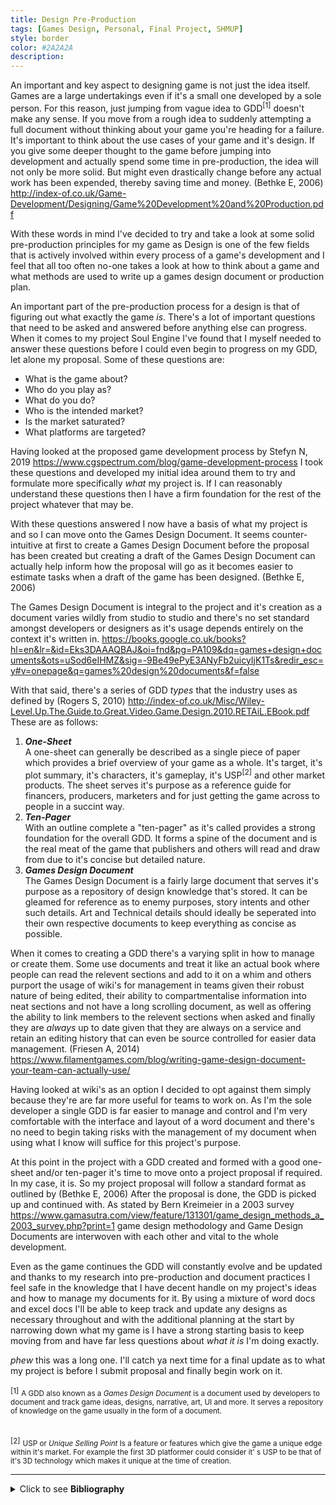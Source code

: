 ```yaml
---
title: Design Pre-Production
tags: [Games Design, Personal, Final Project, SHMUP]
style: border
color: #2A2A2A
description: 
---
```


An important and key aspect to designing game is not just the idea itself. Games are a large undertakings even if it's a small one developed by a sole person. For this reason, just jumping from vague idea to GDD<sup>[1]</sup> doesn't make any sense. If you move from a rough idea to suddenly attempting a full document without thinking about your game you're heading for a failure. It's important to think about the use cases of your game and it's design. If you give some deeper thought to the game before jumping into development and actually spend some time in pre-production, the idea will not only be more solid. But might even drastically change before any actual work has been expended, thereby saving time and money. (Bethke E, 2006) http://index-of.co.uk/Game-Development/Designing/Game%20Development%20and%20Production.pdf

With these words in mind I've decided to try and take a look at some solid pre-production principles for my game as Design is one of the few fields that is actively involved within every process of a game's development and I feel that all too often no-one takes a look at how to think about a game and what methods are used to write up a games design document or production plan.

An important part of the pre-production process for a design is that of figuring out what exactly the game _is_. There's a lot of important questions that need to be asked and answered before anything else can progress. When it comes to my project Soul Engine I've found that I myself needed to answer these questions before I could even begin to progress on my GDD, let alone my proposal. Some of these questions are:

- What is the game about?
- Who do you play as?
- What do you do?
- Who is the intended market?
- Is the market saturated?
- What platforms are targeted?

Having looked at the proposed game development process by Stefyn N, 2019 https://www.cgspectrum.com/blog/game-development-process I took these questions and developed my initial idea around them to try and formulate more specifically _what_ my project is. If I can reasonably understand these questions then I have a firm foundation for the rest of the project whatever that may be.

With these questions answered I now have a basis of what my project is and so I can move onto the Games Design Document. It seems counter-intuitive at first to create a Games Design Document before the proposal has been created but creating a draft of the Games Design Document can actually help inform how the proposal will go as it becomes easier to estimate tasks when a draft of the game has been designed. (Bethke E, 2006)

The Games Design Document is integral to the project and it's creation as a document varies wildly from studio to studio and there's no set standard amongst developers or designers as it's usage depends entirely on the context it's written in.  https://books.google.co.uk/books?hl=en&lr=&id=Eks3DAAAQBAJ&oi=fnd&pg=PA109&dq=games+design+documents&ots=uSod6eIHMZ&sig=-9Be49ePyE3ANyFb2uicyIjK1Ts&redir_esc=y#v=onepage&q=games%20design%20documents&f=false

With that said, there's a series of GDD _types_ that the industry uses as defined by (Rogers S, 2010) http://index-of.co.uk/Misc/Wiley-Level.Up.The.Guide.to.Great.Video.Game.Design.2010.RETAiL.EBook.pdf These are as follows:

1. **_One-Sheet_** <br> A one-sheet can generally be described as a single piece of paper which provides a brief overview of your game as a whole. It's target, it's plot summary, it's characters, it's gameplay, it's USP<sup>[2]</sup> and other market products. The sheet serves it's purpose as a reference guide for financers, producers, marketers and for just getting the game across to people in a succint way.
2. **_Ten-Pager_** <br> With an outline complete a "ten-pager" as it's called provides a strong foundation for the overall GDD. It forms a spine of the document and is the real meat of the game that publishers and others will read and draw from due to it's concise but detailed nature.
4. **_Games Design Document_** <br> The Games Design Document is a fairly large document that serves it's purpose as a repository of design knowledge that's stored. It can be gleamed for reference as to enemy purposes, story intents and other such details. Art and Technical details should ideally be seperated into their own respective documents to keep everything as concise as possible.

When it comes to creating a GDD there's a varying split in how to manage or create them. Some use documents and treat it like an actual book where people can read the relevent sections and add to it on a whim and others purport the usage of wiki's for management in teams given their robust nature of being edited, their ability to compartmentalise information into neat sections and not have a long scrolling document, as well as offering the ability to link members to the relevent sections when asked and finally they are _always_ up to date given that they are always on a service and retain an editing history that can even be source controlled for easier data management. (Friesen A, 2014) https://www.filamentgames.com/blog/writing-game-design-document-your-team-can-actually-use/

Having looked at wiki's as an option I decided to opt against them simply because they're are far more useful for teams to work on. As I'm the sole developer a single GDD is far easier to manage and control and I'm very comfortable with the interface and layout of a word document and there's no need to begin taking risks with the management of my document when using what I know will suffice for this project's purpose.

At this point in the project with a GDD created and formed with a good one-sheet and/or ten-pager it's time to move onto a project proposal if required. In my case, it is. So my project proposal will follow a standard format as outlined by (Bethke E, 2006) After the proposal is done, the GDD is picked up and continued with. As stated by Bern Kreimeier in a 2003 survey https://www.gamasutra.com/view/feature/131301/game_design_methods_a_2003_survey.php?print=1 game design methodology and Game Design Documents are interwoven with each other and vital to the whole development.

Even as the game continues the GDD will constantly evolve and be updated and thanks to my research into pre-production and document practices I feel safe in the knowledge that I have decent handle on my project's ideas and how to manage my documents for it. By using a mixture of word docs and excel docs I'll be able to keep track and update any designs as necessary throughout and with the additional planning at the start by narrowing down what my game is I have a strong starting basis to keep moving from and have far less questions about _what it is_ I'm doing exactly.

_phew_ this was a long one. I'll catch ya next time for a final update as to what my project is before I submit proposal and finally begin work on it.

<div class="footnote">
<small>[1]</small> <sub>A GDD also known as a <em> Games Design Document</em> is a document used by developers to document and track game ideas, designs, narrative, art, UI and more. It serves a repository of knowledge on the game usually in the form of a document.</sub> <br> <br>

<small>[2]</small> <sub>USP or <em>Unique Selling Point</em> Is a feature or features which give the game a unique edge within it's market. For example the first 3D platformer could consider it' s USP to be that of it's 3D technology which makes it unique at the time of creation. </sub>
</div>

---

<details>
     <summary> Click to see <b>Bibliography</b> </summary> <br>

     <ul>
          <li>
               Atkinson, R., 1999. Project management: cost, time and quality, two best guesses and a phenomenon, its time to accept other success criteria.  <em>International Journal of Project Management,</em> [online] 17(6), pp.337-342. Available at: <a href="https://www.sciencedirect.com/science/article/abs/pii/S0263786398000696?via%3Dihub"> https://www.sciencedirect.com/science/article/abs/pii/S0263786398000696?via%3Dihub </a> [Accessed 11 May 2020].
          </li>
          <li>
               Taylor, C., 2015.  <em>Managing Scope And Crunch: Lessons- Gamecareerguide.Com.</em> [online] Gamecareerguide.com. Available at: <a href="https://www.gamecareerguide.com/features/1443/managing_scope_and_crunch_lessons_from_a_small_student_team.php?page=1"> https://www.gamecareerguide.com/features/1443/managing_scope_and_crunch_lessons_from_a_small_student_team.php?page=1 </a> [Accessed 11 May 2020].
          </li>
          <li>
               Van Wyngaard, C., Pretorius, J. and Pretorius, L., 2012. Theory of the triple constraint - A conceptual review. <em>2012 IEEE International Conference on Industrial Engineering and Engineering Management,</em>  [online] Available at: <a href="https://www.academia.edu/8294762/Theory_of_the_Triple_Constraint_a_Conceptual_Review"> https://www.academia.edu/8294762/Theory_of_the_Triple_Constraint_a_Conceptual_Review </a> [Accessed 11 May 2020].
          </li>
     </ul>
</details>